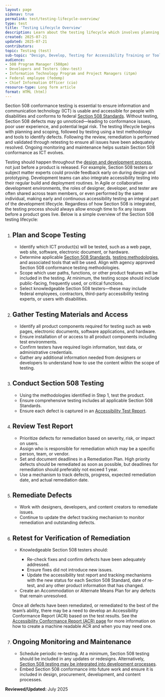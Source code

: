 ```yaml
---
layout: page
sidenav: true
permalink: test/testing-lifecycle-overview/
type: test
title: 'Testing Lifecycle Overview'
description: Learn about the testing lifecycle which involves planning, scoping, and executing tests, remediating issues and retesting for resolution and ongoing monitoring to sustain Section 508 conformance.
created: 2025-07-21
updated: 2025-07-21
contributors: 
topic: Testing (test)
sub-topic: "Design, Develop, Testing for Accessibility Training or Tools"
audience:
- 508 Program Manager (508pm)
- Developers and Testers (dev-test)
- Information Technology Program and Project Managers (itpm)
- Federal employee (fedemp)
- Chief Information Officer (cio)
resource-type: Long form article
format: HTML (html)
---
```


Section 508 conformance testing is essential to ensure information and communication technology (ICT) is usable and accessible for people with disabilities and conforms to federal <a href="https://www.access-board.gov/ict/" target="_blank" class="usa-link--external">Section 508 Standards</a>. Without testing, Section 508 defects may go unnoticed—leading to conformance issues, poor user experience, and potential legal risk. The testing lifecycle begins with planning and scoping, followed by testing using a test methodology and tools to identify defects. Following the review, remediation is performed and validated through retesting to ensure all issues have been adequately resolved. Ongoing monitoring and maintenance helps sustain Section 508 conformance as ICT evolves. 

Testing should happen throughout the <a href="{{site.baseurl}}/develop/incorporating-accessibility-conformance/">design and development process</a>, not just before a product is released. For example, Section 508 testers or subject matter experts could provide feedback early on during design and prototyping. Development teams can also integrate accessibility testing into their regular build and deployment routines. In Agile or collaborative development environments, the roles of designer, developer, and tester are often shared across team members, or even performed by the same individual, making early and continuous accessibility testing an integral part of the development lifecycle. Regardless of how Section 508 is integrated, the testing process should always allow enough time to fix any issues before a product goes live. Below is a simple overview of the Section 508 testing lifecycle:

<ol class="usa-process-list">
  <li class="usa-process-list__item">
    <h2 class="usa-process-list__heading">Plan and Scope Testing</h2>
<ul>
<li>Identify which ICT product(s) will be tested, such as a web page, web site, software, electronic document, or hardware.</li>   
<li>Determine applicable <a href="https://www.access-board.gov/ict/" target="_blank" class="usa-link--external">Section 508 Standards</a>, <a href="{{site.baseurl}}/test/">testing methodologies</a>, and associated tools that will be used. Align with agency approved Section 508 conformance testing methodologies.</li>   
<li>Scope which user paths, functions, or other product features will be included in the testing. At minimum, the testing scope should include public-facing, frequently used, or critical functions.</li>  
<li>Select knowledgeable Section 508 testers—these may include federal employees, contractors, third-party accessibility testing experts, or users with disabilities.</li>
</ul>
</li>
<li class="usa-process-list__item">
    <h2 class="usa-process-list__heading">Gather Testing Materials and Access</h2>
<ul>
<li>Identify all product components required for testing such as web pages, electronic documents, software applications, and hardware.</li>
<li>Ensure installation of or access to all product components including test environments.</li> 
<li>Confirm testers have required login information, test data, or administrative credentials.</li> 
<li>Gather any additional information needed from designers or developers to understand how to use the content within the scope of testing.</li>
</ul>
</li> 
<li class="usa-process-list__item">
    <h2 class="usa-process-list__heading">Conduct Section 508 Testing</h2>
<ul>
<li>Using the methodologies identified in Step 1, test the product.</li>  
<li>Ensure comprehensive testing includes all applicable Section 508 Standards.</li>   
<li>Ensure each defect is captured in an <a href="{{site.baseurl}}/test/elements-of-an-accessibility-test-report/">Accessibility Test Report</a>.</li>
</ul>
</li>
<li class="usa-process-list__item">
    <h2 class="usa-process-list__heading">Review Test Report</h2>
<ul>
<li>Prioritize defects for remediation based on severity, risk, or impact on users.</li>   
<li>Assign who is responsible for remediation which may be a specific person, team, or vendor.</li>  
<li>Set and document deadlines in a Remediation Plan. High priority defects should be remediated as soon as possible, but deadlines for remediation should preferably not exceed 1 year.</li>   
<li>Use a mechanism to track defects, progress, expected remediation date, and actual remediation date.</li>
</ul>
</li>
<li class="usa-process-list__item">
    <h2 class="usa-process-list__heading">Remediate Defects</h2>
<ul>
<li>Work with designers, developers, and content creators to remediate issues.</li>   
<li>Continue to update the defect tracking mechanism to monitor remediation and outstanding defects.</li>
</ul>
</li>
<li class="usa-process-list__item">
    <h2 class="usa-process-list__heading">Retest for Verification of Remediation</h2>
<ul>
<li>Knowledgeable Section 508 testers should:</li>  
<ul>
      <li>Re-check fixes and confirm defects have been adequately addressed.</li>  
      <li>Ensure fixes did not introduce new issues.</li>  
      <li>Update the accessibility test report and tracking mechanisms with the new status for each Section 508 Standard, date of re-test, and any other product information that has changed.</li></ul>  
<li>Create an Accommodation or Alternate Means Plan for any defects that remain unresolved.</li>
</ul> 

Once all defects have been remediated, or remediated to the best of the team’s ability, there may be a need to develop an Accessibility Conformance Report (ACR) based on the test results. See the <a href="{{site.baseurl}}/sell/acr/">Accessibility Conformance Report (ACR) page</a> for more information on how to create a machine readable ACR and when you may need one.
</li>
<li class="usa-process-list__item">
    <h2 class="usa-process-list__heading">Ongoing Monitoring and Maintenance</h2>
    <ul>
<li>Schedule periodic re-testing. At a minimum, Section 508 testing should be included in any updates or redesigns. Alternatively, <a href="{{site.baseurl}}/develop/incorporating-accessibility-conformance/">Section 508 testing may be integrated into development processes</a>.</li> 
<li>Embed Section 508 conformance into future work and ensure it is included in design, procurement, development, and content processes.</li>
</ul>
</li>
</ol>

**Reviewed/Updated:** July 2025